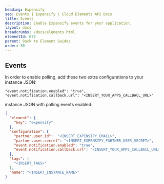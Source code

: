 ```yaml
---
heading: Expensify
seo: Events | Expensify | Cloud Elements API Docs
title: Events
description: Enable Expensify events for your application.
layout: docs
breadcrumbs: /docs/elements.html
elementId: 675
parent: Back to Element Guides
order: 30
---
```


## Events

In order to enable polling, add these two extra configurations to your instance JSON:

```
"event.notification.enabled": "true",
"event.notification.callback.url": "<INSERT_YOUR_APPS_CALLBACL_URL>"
```

instance JSON with polling events enabled:

```json
{
  "element": {
    "key": "expensify"
  },
  "configuration": {
    "partner.user.id":  "<INSERT_EXPENSIFY_EMAIL>",
    "partner.user.secret": "<INSERT_EXPENSIFY_PARTNER_USER_SECRET>",
    "event.notification.enabled": "true",
    "event.notification.callback.url": "<INSERT_YOUR_APPS_CALLBACL_URL>"
  },
  "tags": [
    "<INSERT_TAGS>"
  ],
  "name": "<INSERT_INSTANCE_NAME>"
}
```
